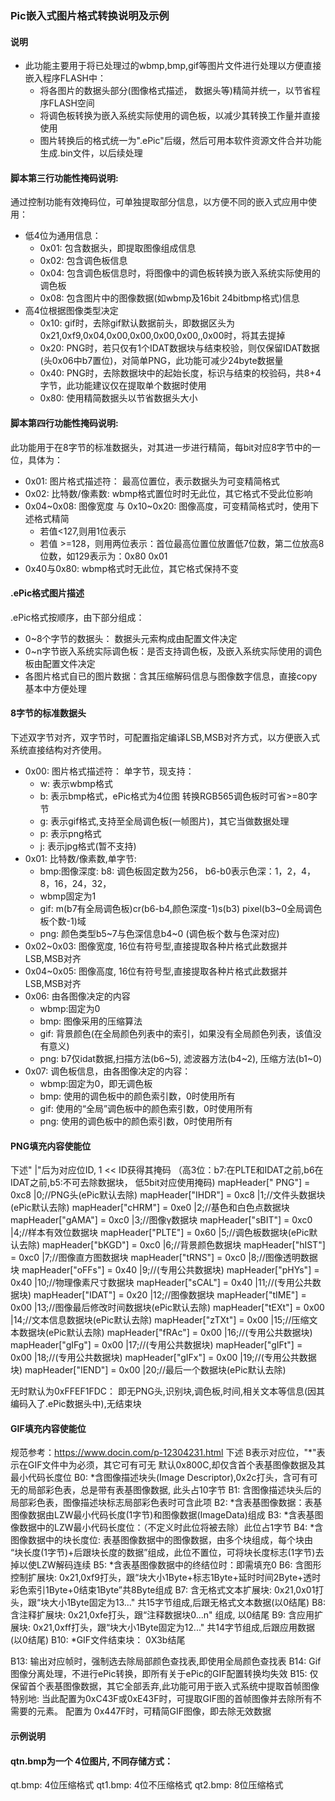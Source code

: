 ### Pic嵌入式图片格式转换说明及示例

#### 说明
  * 此功能主要用于将已处理过的wbmp,bmp,gif等图片文件进行处理以方便直接嵌入程序FLASH中：
    + 将各图片的数据头部分(图像格式描述， 数据头等)精简并统一，以节省程序FLASH空间
    + 将调色板转换为嵌入系统实际使用的调色板，以减少其转换工作量并直接使用
    + 图片转换后的格式统一为".ePic"后缀，然后可用本软件资源文件合并功能生成.bin文件，以后续处理

#### 脚本第三行功能性掩码说明:
  通过控制功能有效掩码位，可单独提取部分信息，以方便不同的嵌入式应用中使用：
  * 低4位为通用信息：
    +  0x01: 包含数据头，即提取图像组成信息
    +  0x02: 包含调色板信息
    +  0x04: 包含调色板信息时，将图像中的调色板转换为嵌入系统实际使用的调色板
    +  0x08: 包含图片中的图像数据(如wbmp及16bit 24bitbmp格式)信息
  * 高4位根据图像类型决定
    +  0x10: gif时，去除gif默认数据前头，即数据区头为0x21,0xf9,0x04,0x00,0x00,0x00,0x00,,0x00时，将其去提掉
    +  0x20: PNG时，若只仅有1个IDAT数据块与结束校验，则仅保留IDAT数据(头0x06中b7置位)，对简单PNG，此功能可减少24byte数据量
    +  0x40: PNG时，去除数据块中的起始长度，标识与结束的校验码，共8+4字节，此功能建议仅在提取单个数据时使用
    + 0x80: 使用精简数据头以节省数据头大小
#### 脚本第四行功能性掩码说明:
  此功能用于在8字节的标准数据头，对其进一步进行精简，每bit对应8字节中的一位，具体为：
  * 0x01: 图片格式描述符： 最高位置位，表示数据头为可变精简格式
  * 0x02: 比特数/像素数:  wbmp格式置位时时无此位，其它格式不受此位影响
  * 0x04~0x08: 图像宽度 与 0x10~0x20: 图像高度，可变精简格式时，使用下述格式精简
    + 若值<127,则用1位表示
    + 若值 >=128，则用两位表示：首位最高位置位放置低7位数，第二位放高8位数，如129表示为：0x80 0x01
  * 0x40与0x80: wbmp格式时无此位，其它格式保持不变


#### .ePic格式图片描述
  .ePic格式按顺序，由下部分组成：
  * 0~8个字节的数据头： 数据头元索构成由配置文件决定
  * 0~n字节嵌入系统实际调色板：是否支持调色板，及嵌入系统实际使用的调色板由配置文件决定
  * 各图片格式自已的图片数据：含其压缩解码信息与图像数字信息，直接copy基本中方便处理

#### 8字节的标准数据头
  下述双字节对齐，双字节时，可配置指定编译LSB,MSB对齐方式，以方便嵌入式系统直接结构对齐使用。
  * 0x00: 图片格式描述符： 单字节，现支持：
    + w: 表示wbmp格式
    + b: 表示bmp格式，ePic格式为4位图 转换RGB565调色板时可省>=80字节
    + g: 表示gif格式,支持至全局调色板(一帧图片)，其它当做数据处理
    + p: 表示png格式
    + j: 表示jpg格式(暂不支持)
  * 0x01: 比特数/像素数,单字节:
    + bmp:图像深度: b8: 调色板固定数为256， b6-b0表示色深：1，2，4，8，16，24，32，
    + wbmp固定为1
    + gif: m(b7有全局调色板)cr(b6-b4,颜色深度-1)s(b3) pixel(b3~0全局调色板个数-1)域
    + png: 颜色类型b5~7与色深信息b4~0 (调色板个数与色深对应)
  * 0x02~0x03: 图像宽度, 16位有符号型,直接提取各种片格式此数据并LSB,MSB对齐
  * 0x04~0x05: 图像高度, 16位有符号型,直接提取各种片格式此数据并LSB,MSB对齐
  * 0x06: 由各图像决定的内容
    + wbmp:固定为0
    + bmp: 图像采用的压缩算法
    + gif: 背景颜色(在全局颜色列表中的索引，如果没有全局颜色列表，该值没有意义)
    + png: b7仅idat数据,扫描方法(b6~5), 滤波器方法(b4~2), 压缩方法(b1~0)
  * 0x07: 调色板信息，由各图像决定的内容：
    + wbmp:固定为0，即无调色板
    + bmp: 使用的调色板中的颜色索引数，0时使用所有
    + gif: 使用的“全局”调色板中的颜色索引数，0时使用所有
    + png: 使用的调色板中的颜色索引数，0时使用所有

#### PNG填充内容使能位
  下述" |"后为对应位ID, 1 << ID获得其掩码
  （高3位：b7:在PLTE和IDAT之前,b6在IDAT之前,b5:不可去除数据块， 低5bit对应使用掩码)
  mapHeader[" PNG"] = 0xc8 |0;//PNG头(ePic默认去除)
  mapHeader["IHDR"] = 0xc8 |1;//文件头数据块(ePic默认去除)
  mapHeader["cHRM"] = 0xe0 |2;//基色和白色点数据块	
  mapHeader["gAMA"] = 0xc0 |3;//图像γ数据块
  mapHeader["sBIT"] = 0xc0 |4;//样本有效位数据块
  mapHeader["PLTE"] = 0x60 |5;//调色板数据块(ePic默认去除)
  mapHeader["bKGD"] = 0xc0 |6;//背景颜色数据块
  mapHeader["hIST"] = 0xc0 |7;//图像直方图数据块
  mapHeader["tRNS"] = 0xc0 |8;//图像透明数据块
  mapHeader["oFFs"] = 0x40 |9;//(专用公共数据块)
  mapHeader["pHYs"] = 0x40 |10;//物理像素尺寸数据块
  mapHeader["sCAL"] = 0x40 |11;//(专用公共数据块)
  mapHeader["IDAT"] = 0x20 |12;//图像数据块
  mapHeader["tIME"] = 0x00 |13;//图像最后修改时间数据块(ePic默认去除)
  mapHeader["tEXt"] = 0x00 |14;//文本信息数据块(ePic默认去除)
  mapHeader["zTXt"] = 0x00 |15;//压缩文本数据块(ePic默认去除)
  mapHeader["fRAc"] = 0x00 |16;//(专用公共数据块)
  mapHeader["gIFg"] = 0x00 |17;//(专用公共数据块)
  mapHeader["gIFt"] = 0x00 |18;//(专用公共数据块)
  mapHeader["gIFx"] = 0x00 |19;//(专用公共数据块)
  mapHeader["IEND"] = 0x00 |20;//最后一个数据块(ePic默认去除)

  无时默认为0xFFEF1FDC： 即无PNG头,识别块,调色板,时间,相关文本等信息(因其编码入了.ePic数据头中),无结束块

#### GIF填充内容使能位
  规范参考：https://www.docin.com/p-12304231.html
  下述 B表示对应位，"*"表示在GIF文件中为必须，其它可有可无 默认0x800C,却仅含首个表基图像数据及其最小代码长度位
  B0: *含图像描述块头(Image Descriptor),0x2c打头，含可有可无的局部彩色表，总是带有表基图像数据, 此头占10字节
  B1: 含图像描述块头后的局部彩色表，图像描述块标志局部彩色表时可含此项
  B2: *含表基图像数据：表基图像数据由LZW最小代码长度(1字节)和图像数据(ImageData)组成
  B3: *含表基图像数据中的LZW最小代码长度位：（不定义时此位将被去除）此位占1字节
  B4: *含图像数据中的块长度位: 表基图像数据中的图像数据，由多个块组成，每个块由
        “块长度(1字节)+后跟块长度的数据”组成，此位不置位，可将块长度标志(1字节)去掉以使LZW解码连续
  B5: *含表基图像数据中的终结位时：即需填充0
  B6: 含图形控制扩展块: 0x21,0xf9打头，跟“块大小1Byte+标志1Byte+延时时间2Byte+透时彩色索引1Byte+0结束1Byte”共8Byte组成 
  B7: 含无格式文本扩展块: 0x21,0x01打头，跟“块大小1Byte固定为13..." 共15字节组成,后跟无格式文本数据(以0结尾)
  B8: 含注释扩展块:  0x21,0xfe打头，跟“注释数据块0...n" 组成, 以0结尾
  B9: 含应用扩展块:  0x21,0xff打头，跟“块大小1Byte固定为12..." 共14字节组成,后跟应用数据(以0结尾)
  B10: *GIF文件结束块： 0X3b结尾

  B13: 输出对应帧时，强制选去除局部颜色查找表,即使用全局颜色查找表
  B14: Gif图像分离处理，不进行ePic转换，即所有关于ePic的GIF配置转换均失效
  B15: 仅保留首个表基图像数据，其它全部丢弃,此功能可用于嵌入式系统中提取首帧图像
  特别地: 当此配置为0xC43F或0xE43F时，可提取GIF图的首帧图像并去除所有不需要的元素。
          配置为 0x447F时，可精简GIF图像，即去除无效数据

#### 示例说明
#### qtn.bmp为一个 4位图片, 不同存储方式：
  qt.bmp: 4位压缩格式
  qt1.bmp: 4位不压缩格式
  qt2.bmp: 8位压缩格式

